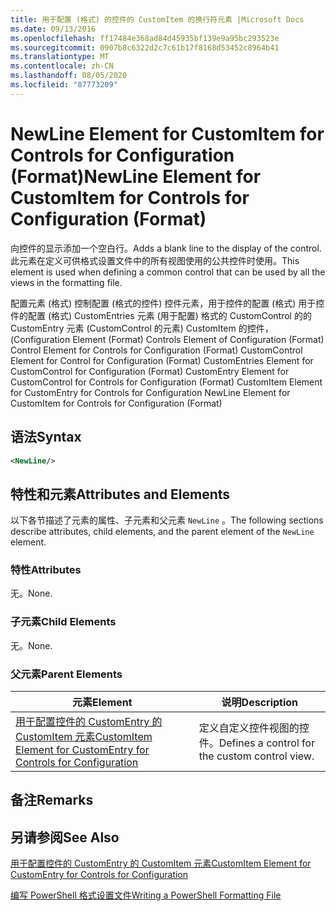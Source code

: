 ```yaml
---
title: 用于配置 (格式) 的控件的 CustomItem 的换行符元素 |Microsoft Docs
ms.date: 09/13/2016
ms.openlocfilehash: ff17484e368ad84d45935bf139e9a95bc293523e
ms.sourcegitcommit: 0907b8c6322d2c7c61b17f8168d53452c8964b41
ms.translationtype: MT
ms.contentlocale: zh-CN
ms.lasthandoff: 08/05/2020
ms.locfileid: "87773209"
---
```

# <a name="newline-element-for-customitem-for-controls-for-configuration-format"></a><span data-ttu-id="5478b-102">NewLine Element for CustomItem for Controls for Configuration (Format)</span><span class="sxs-lookup"><span data-stu-id="5478b-102">NewLine Element for CustomItem for Controls for Configuration (Format)</span></span>

<span data-ttu-id="5478b-103">向控件的显示添加一个空白行。</span><span class="sxs-lookup"><span data-stu-id="5478b-103">Adds a blank line to the display of the control.</span></span> <span data-ttu-id="5478b-104">此元素在定义可供格式设置文件中的所有视图使用的公共控件时使用。</span><span class="sxs-lookup"><span data-stu-id="5478b-104">This element is used when defining a common control that can be used by all the views in the formatting file.</span></span>

<span data-ttu-id="5478b-105">配置元素 (格式) 控制配置 (格式的控件) 控件元素，用于控件的配置 (格式) 用于控件的配置 (格式) CustomEntries 元素 (用于配置) 格式的 CustomControl 的的 CustomEntry 元素 (CustomControl 的元素) CustomItem 的控件， (</span><span class="sxs-lookup"><span data-stu-id="5478b-105">Configuration Element (Format) Controls Element of Configuration (Format) Control Element for Controls for Configuration (Format) CustomControl Element for Control for Configuration (Format) CustomEntries Element for CustomControl for Configuration (Format) CustomEntry Element for CustomControl for Controls for Configuration (Format) CustomItem Element for CustomEntry for Controls for Configuration NewLine Element for CustomItem for Controls for Configuration (Format)</span></span>

## <a name="syntax"></a><span data-ttu-id="5478b-106">语法</span><span class="sxs-lookup"><span data-stu-id="5478b-106">Syntax</span></span>

```xml
<NewLine/>
```

## <a name="attributes-and-elements"></a><span data-ttu-id="5478b-107">特性和元素</span><span class="sxs-lookup"><span data-stu-id="5478b-107">Attributes and Elements</span></span>

<span data-ttu-id="5478b-108">以下各节描述了元素的属性、子元素和父元素 `NewLine` 。</span><span class="sxs-lookup"><span data-stu-id="5478b-108">The following sections describe attributes, child elements, and the parent element of the `NewLine` element.</span></span>

### <a name="attributes"></a><span data-ttu-id="5478b-109">特性</span><span class="sxs-lookup"><span data-stu-id="5478b-109">Attributes</span></span>

<span data-ttu-id="5478b-110">无。</span><span class="sxs-lookup"><span data-stu-id="5478b-110">None.</span></span>

### <a name="child-elements"></a><span data-ttu-id="5478b-111">子元素</span><span class="sxs-lookup"><span data-stu-id="5478b-111">Child Elements</span></span>

<span data-ttu-id="5478b-112">无。</span><span class="sxs-lookup"><span data-stu-id="5478b-112">None.</span></span>

### <a name="parent-elements"></a><span data-ttu-id="5478b-113">父元素</span><span class="sxs-lookup"><span data-stu-id="5478b-113">Parent Elements</span></span>

|<span data-ttu-id="5478b-114">元素</span><span class="sxs-lookup"><span data-stu-id="5478b-114">Element</span></span>|<span data-ttu-id="5478b-115">说明</span><span class="sxs-lookup"><span data-stu-id="5478b-115">Description</span></span>|
|-------------|-----------------|
|[<span data-ttu-id="5478b-116">用于配置控件的 CustomEntry 的 CustomItem 元素</span><span class="sxs-lookup"><span data-stu-id="5478b-116">CustomItem Element for CustomEntry for Controls for Configuration</span></span>](./customitem-element-for-customentry-for-controls-for-configuration-format.md)|<span data-ttu-id="5478b-117">定义自定义控件视图的控件。</span><span class="sxs-lookup"><span data-stu-id="5478b-117">Defines a control for the custom control view.</span></span>|

## <a name="remarks"></a><span data-ttu-id="5478b-118">备注</span><span class="sxs-lookup"><span data-stu-id="5478b-118">Remarks</span></span>

## <a name="see-also"></a><span data-ttu-id="5478b-119">另请参阅</span><span class="sxs-lookup"><span data-stu-id="5478b-119">See Also</span></span>

[<span data-ttu-id="5478b-120">用于配置控件的 CustomEntry 的 CustomItem 元素</span><span class="sxs-lookup"><span data-stu-id="5478b-120">CustomItem Element for CustomEntry for Controls for Configuration</span></span>](./customitem-element-for-customentry-for-controls-for-configuration-format.md)

[<span data-ttu-id="5478b-121">编写 PowerShell 格式设置文件</span><span class="sxs-lookup"><span data-stu-id="5478b-121">Writing a PowerShell Formatting File</span></span>](./writing-a-powershell-formatting-file.md)
